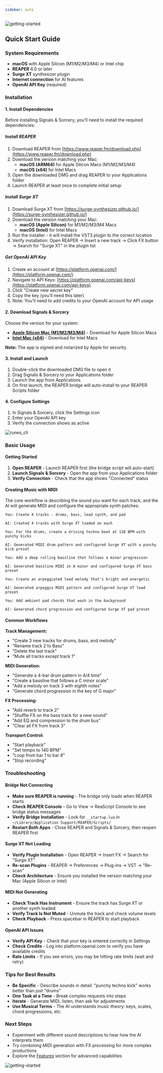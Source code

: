 ```yaml
---
sidebar: auto
---
```


![getting-started](/sas_getting_started.png)

## Quick Start Guide

### System Requirements

- **macOS** with Apple Silicon (M1/M2/M3/M4) or Intel chip
- **REAPER** 6.0 or later
- **Surge XT** synthesizer plugin
- **Internet connection** for AI features
- **OpenAI API Key** (required)

### Installation

#### 1. Install Dependencies

Before installing Signals & Sorcery, you'll need to install the required dependencies:

##### Install REAPER

1. Download REAPER from [https://www.reaper.fm/download.php](https://www.reaper.fm/download.php)
2. Download the version matching your Mac:
   - **macOS (ARM64)** for Apple Silicon Macs (M1/M2/M3/M4)
   - **macOS (x64)** for Intel Macs
3. Open the downloaded DMG and drag REAPER to your Applications folder
4. Launch REAPER at least once to complete initial setup

##### Install Surge XT

1. Download Surge XT from [https://surge-synthesizer.github.io/](https://surge-synthesizer.github.io/)
2. Download the version matching your Mac:
   - **macOS (Apple Silicon)** for M1/M2/M3/M4 Macs
   - **macOS (Intel)** for Intel Macs
3. Run the installer - it will install the VST3 plugin to the correct location
4. Verify installation: Open REAPER → Insert a new track → Click FX button → Search for "Surge XT" in the plugin list

##### Get OpenAI API Key

1. Create an account at [https://platform.openai.com/](https://platform.openai.com/)
2. Navigate to API Keys: [https://platform.openai.com/api-keys](https://platform.openai.com/api-keys)
3. Click "Create new secret key"
4. Copy the key (you'll need this later)
5. Note: You'll need to add credits to your OpenAI account for API usage

#### 2. Download Signals & Sorcery

Choose the version for your system:

- **[Apple Silicon Mac (M1/M2/M3/M4)](https://storage.googleapis.com/docs-assets/signals-and-sorcery-0_13_1-arm64.dmg)** - Download for Apple Silicon Macs
- **[Intel Mac (x64)](https://storage.googleapis.com/docs-assets/signals-and-sorcery-0_13_1-x64.dmg)** - Download for Intel Macs

**Note:** The app is signed and notarized by Apple for security.

#### 3. Install and Launch

1. Double-click the downloaded DMG file to open it
2. Drag Signals & Sorcery to your Applications folder
3. Launch the app from Applications
4. On first launch, the REAPER bridge will auto-install to your REAPER Scripts folder

#### 4. Configure Settings

1. In Signals & Sorcery, click the Settings icon
2. Enter your OpenAI API key
3. Verify the connection shows as active

![runes_cli](/sas_runes_cli_2.png)

### Basic Usage

#### Getting Started

1. **Open REAPER** - Launch REAPER first (the bridge script will auto-start)
2. **Launch Signals & Sorcery** - Open the app from your Applications folder
3. **Verify Connection** - Check that the app shows "Connected" status

#### Creating Music with MIDI

The core workflow is describing the sound you want for each track, and the AI will generate MIDI and configure the appropriate synth patches:

```
You: Create 4 tracks - drums, bass, lead synth, and pad

AI: Created 4 tracks with Surge XT loaded on each

You: For the drums, create a driving techno beat at 128 BPM with punchy kicks

AI: Generated MIDI drum pattern and configured Surge XT with a punchy kick preset

You: Add a deep rolling bassline that follows a minor progression

AI: Generated bassline MIDI in A minor and configured Surge XT bass preset

You: Create an arpeggiated lead melody that's bright and energetic

AI: Generated arpeggio MIDI pattern and configured Surge XT lead preset

You: Add ambient pad chords that wash in the background

AI: Generated chord progression and configured Surge XT pad preset
```

#### Common Workflows

**Track Management:**
- "Create 3 new tracks for drums, bass, and melody"
- "Rename track 2 to Bass"
- "Delete the last track"
- "Mute all tracks except track 1"

**MIDI Generation:**
- "Generate a 4-bar drum pattern in 4/4 time"
- "Create a bassline that follows a C minor scale"
- "Add a melody on track 3 with eighth notes"
- "Generate chord progression in the key of G major"

**FX Processing:**
- "Add reverb to track 2"
- "Shuffle FX on the bass track for a new sound"
- "Add EQ and compression to the drum bus"
- "Clear all FX from track 3"

**Transport Control:**
- "Start playback"
- "Set tempo to 140 BPM"
- "Loop from bar 1 to bar 8"
- "Stop recording"

### Troubleshooting

#### Bridge Not Connecting
- **Make sure REAPER is running** - The bridge only loads when REAPER starts
- **Check REAPER Console** - Go to View → ReaScript Console to see bridge status messages
- **Verify Bridge Installation** - Look for `__startup.lua` in `~/Library/Application Support/REAPER/Scripts/`
- **Restart Both Apps** - Close REAPER and Signals & Sorcery, then reopen REAPER first

#### Surge XT Not Loading
- **Verify Plugin Installation** - Open REAPER → Insert FX → Search for "Surge XT"
- **Re-scan Plugins** - REAPER → Preferences → Plug-ins → VST → "Re-scan"
- **Check Architecture** - Ensure you installed the version matching your Mac (Apple Silicon or Intel)

#### MIDI Not Generating
- **Check Track Has Instrument** - Ensure the track has Surge XT or another synth loaded
- **Verify Track Is Not Muted** - Unmute the track and check volume levels
- **Check Playback** - Press spacebar in REAPER to start playback

#### OpenAI API Issues
- **Verify API Key** - Check that your key is entered correctly in Settings
- **Check Credits** - Log into platform.openai.com to verify you have available credits
- **Rate Limits** - If you see errors, you may be hitting rate limits (wait and retry)

### Tips for Best Results

- **Be Specific** - Describe sounds in detail: "punchy techno kick" works better than just "drums"
- **One Task at a Time** - Break complex requests into steps
- **Iterate** - Generate MIDI, listen, then ask for adjustments
- **Use Musical Terms** - The AI understands music theory: keys, scales, chord progressions, etc.

### Next Steps

- Experiment with different sound descriptions to hear how the AI interprets them
- Try combining MIDI generation with FX processing for more complex productions
- Explore the [Features](/api-server/) section for advanced capabilities

![getting-started](/sas_patch_bay.png)